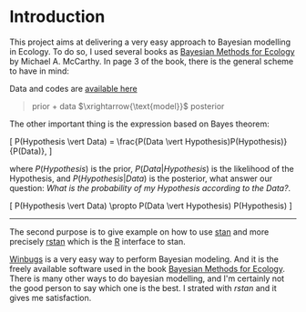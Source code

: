 Introduction
===================

This project aims at delivering a very easy approach to Bayesian modelling in Ecology. To do so, I used several books as [Bayesian Methods for Ecology](http://www.cambridge.org/us/academic/subjects/life-sciences/ecology-and-conservation/bayesian-methods-ecology) by Michael A. McCarthy. In page 3 of the book, there is the general scheme to have in mind:

Data and codes are [available here](http://arcue.botany.unimelb.edu.au/bayes.html)

> prior + data $\xrightarrow{\text{model}}$ posterior

The other important thing is the expression based on Bayes theorem:

\[
P(Hypothesis \vert Data) = \frac{P(Data \vert Hypothesis)P(Hypothesis)}{P(Data)},
\]

where $P(Hypothesis)$ is the prior, $P(Data \vert Hypothesis)$ is the likelihood of the Hypothesis, and $P(Hypothesis \vert Data)$ is the posterior, what answer our question: *What is the probability of my Hypothesis according to the Data?*.

\[
P(Hypothesis \vert Data) \propto P(Data \vert Hypothesis) P(Hypothesis)
\]


---

The second purpose is to give example on how to use [stan](http://mc-stan.org/) and more precisely [rstan](http://mc-stan.org/rstan.html) which is the [R](http://www.r-project.org/) interface to stan.

[Winbugs](http://www.mrc-bsu.cam.ac.uk/software/bugs/the-bugs-project-winbugs/) is a very easy way to perform Bayesian modeling. And it is the freely available software used in the book [Bayesian Methods for Ecology](http://www.cambridge.org/us/academic/subjects/life-sciences/ecology-and-conservation/bayesian-methods-ecology). There is many other ways to do bayesian modelling, and I'm certainly not the good person to say which one is the best. I strated with *rstan* and it gives me satisfaction.